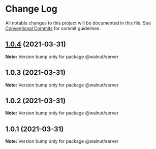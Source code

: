 # Change Log

All notable changes to this project will be documented in this file.
See [Conventional Commits](https://conventionalcommits.org) for commit guidelines.

## [1.0.4](https://github.com/rugggger/lerna-test/compare/v1.0.3...v1.0.4) (2021-03-31)

**Note:** Version bump only for package @walnut/server





## 1.0.3 (2021-03-31)

**Note:** Version bump only for package @walnut/server





## 1.0.2 (2021-03-31)

**Note:** Version bump only for package @walnut/server





## 1.0.1 (2021-03-31)

**Note:** Version bump only for package @walnut/server
